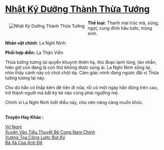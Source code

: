 <a href="https://utruyen.com/nhat-ky-duong-thanh-thua-tuong/19302/" title="Nhật Ký Dưỡng Thành Thừa Tướng"><h1>Nhật Ký Dưỡng Thành Thừa Tướng</h1></a><div style="display:table"><img align="right" style="float: left; padding: 10px;" src="https://utruyen.com/images/story/200x260/nhat-ky-duong-thanh-thua-tuong.jpg" alt="Nhật Ký Dưỡng Thành Thừa Tướng"><b>Thể loại:</b> Thanh mai trúc mã, sủng, ngọt, cung đình hầu tước, trùng sinh.<p></p><b>Nhân vật chính</b>: La Nghi Ninh<p></p><b>Phối hợp diễn:</b> La Thận Viễn<p></p>Thừa tướng tương lai quyền khuynh thiên hạ, thủ đoạn lạnh lùng, tàn nhẫn, hiện giờ còn đang là con thứ không được sủng ái. La Nghi Ninh sống lại, nhìn thấy cảnh này có chút chột dạ. Cảm giác mình đang ngược đãi vị Thừa tướng tương lai này.<p></p>Cho dù hắn có thấp kém đê tiện đi nữa, rồi có một ngày hắn đứng trên cao, trở thành người mà bất kỳ kẻ nào cũng phải ngưỡng mộ.<p></p>Chính vì La Nghi Ninh biết điều này, cho nên nàng càng muốn khóc.</div><p><br><b>Truyện Hay Khác :</b></p><a href="https://utruyen.com/vo-ngot/25392/" alt="Vợ Ngọt">Vợ Ngọt</a><br/><a href="https://github.com/quanluxury/ngontinhhot/tree/master/truyenhay/19006/" alt="Xuyên Vào Tiểu Thuyết Bẻ Cong Nam Chính">Xuyên Vào Tiểu Thuyết Bẻ Cong Nam Chính</a><br/><a href="https://github.com/quanluxury/ngontinh_sac/tree/master/truyenhay/24636/" alt="Vương Tọa Công Lược Bút Ký">Vương Tọa Công Lược Bút Ký</a><br/><a href="https://github.com/mlquan/truyenhay/tree/master/truyenhay/18976/" alt="Bà Xã Của Ảnh Đế">Bà Xã Của Ảnh Đế</a><br/>